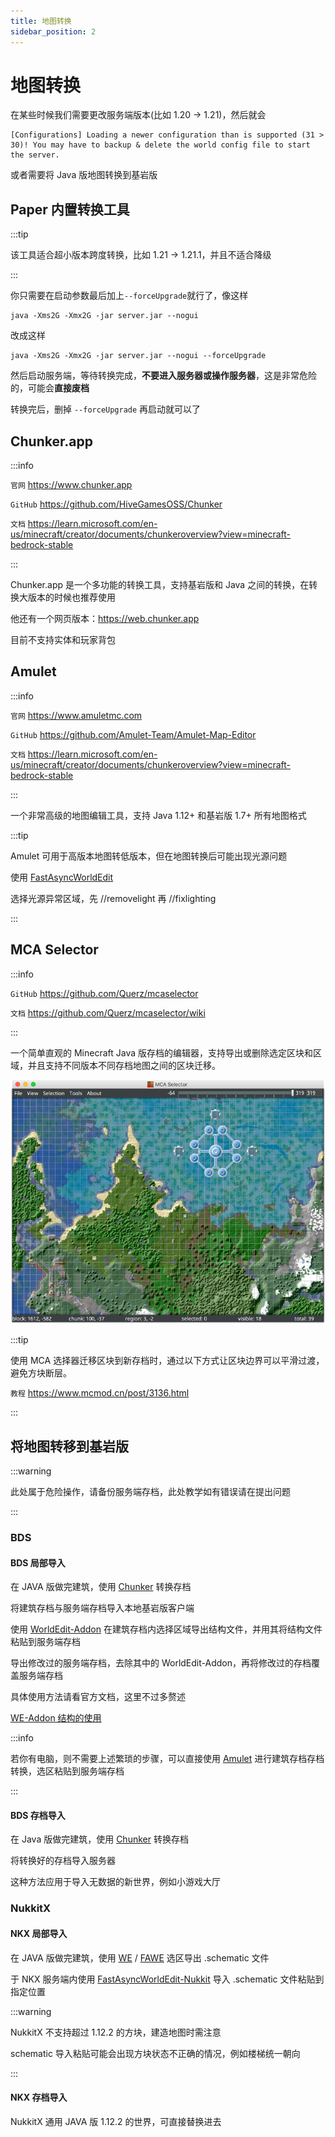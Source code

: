 ```yaml
---
title: 地图转换
sidebar_position: 2
---
```


# 地图转换

在某些时候我们需要更改服务端版本(比如 1.20 -> 1.21)，然后就会

<!--markdownlint-disable line-length-->

```text
[Configurations] Loading a newer configuration than is supported (31 > 30)! You may have to backup & delete the world config file to start the server.
```

<!--markdownlint-enable line-length-->

或者需要将 Java 版地图转换到基岩版

## Paper 内置转换工具

:::tip

该工具适合超小版本跨度转换，比如 1.21 -> 1.21.1，并且不适合降级

:::

你只需要在启动参数最后加上`--forceUpgrade`就行了，像这样

```shell
java -Xms2G -Xmx2G -jar server.jar --nogui
```

改成这样

```shell
java -Xms2G -Xmx2G -jar server.jar --nogui --forceUpgrade
```

然后启动服务端，等待转换完成，**不要进入服务器或操作服务器**，这是非常危险的，可能会**直接废档**

转换完后，删掉 `--forceUpgrade` 再启动就可以了

## Chunker.app

:::info

`官网` https://www.chunker.app

`GitHub` https://github.com/HiveGamesOSS/Chunker

`文档` https://learn.microsoft.com/en-us/minecraft/creator/documents/chunkeroverview?view=minecraft-bedrock-stable

:::

Chunker.app 是一个多功能的转换工具，支持基岩版和 Java 之间的转换，在转换大版本的时候也推荐使用

他还有一个网页版本：https://web.chunker.app

目前不支持实体和玩家背包

## Amulet

:::info

`官网` https://www.amuletmc.com

`GitHub` https://github.com/Amulet-Team/Amulet-Map-Editor

`文档` https://learn.microsoft.com/en-us/minecraft/creator/documents/chunkeroverview?view=minecraft-bedrock-stable

:::

一个非常高级的地图编辑工具，支持 Java 1.12+ 和基岩版 1.7+ 所有地图格式

:::tip

Amulet 可用于高版本地图转低版本，但在地图转换后可能出现光源问题

使用 [FastAsyncWorldEdit](https://nitwikit.8aka.org/Java/process/plugin/WorldManagement/FastAsyncWorldEdit)

选择光源异常区域，先 //removelight 再 //fixlighting

:::

## MCA Selector

:::info

`GitHub` https://github.com/Querz/mcaselector

`文档` https://github.com/Querz/mcaselector/wiki

:::

一个简单直观的 Minecraft Java 版存档的编辑器，支持导出或删除选定区块和区域，并且支持不同版本不同存档地图之间的区块迁移。

![](_images/mcaselector.png)

:::tip

使用 MCA 选择器迁移区块到新存档时，通过以下方式让区块边界可以平滑过渡，避免方块断层。

`教程` https://www.mcmod.cn/post/3136.html

:::

## 将地图转移到基岩版

:::warning

此处属于危险操作，请备份服务端存档，此处教学如有错误请在提出问题

:::

### BDS

#### BDS 局部导入

在 JAVA 版做完建筑，使用 [Chunker](https://chunker.app/) 转换存档

将建筑存档与服务端存档导入本地基岩版客户端

使用 [WorldEdit-Addon](https://mcpedl.com/worldedit-be-addon/) 在建筑存档内选择区域导出结构文件，并用其将结构文件粘贴到服务端存档

导出修改过的服务端存档，去除其中的 WorldEdit-Addon，再将修改过的存档覆盖服务端存档

具体使用方法请看官方文档，这里不过多赘述

[WE-Addon 结构的使用](https://worldedit-be-docs.readthedocs.io/en/stable/usage/structures/)

:::info

若你有电脑，则不需要上述繁琐的步骤，可以直接使用 [Amulet](https://www.amuletmc.com/) 进行建筑存档存档转换，选区粘贴到服务端存档

:::

#### BDS 存档导入

在 Java 版做完建筑，使用 [Chunker](https://chunker.app/) 转换存档

将转换好的存档导入服务器

这种方法应用于导入无数据的新世界，例如小游戏大厅

### NukkitX

#### NKX 局部导入

在 JAVA 版做完建筑，使用 [WE](https://modrinth.com/plugin/worldedit) / [FAWE](https://modrinth.com/plugin/fastasyncworldedit) 选区导出 .schematic 文件

于 NKX 服务端内使用 [FastAsyncWorldEdit-Nukkit](https://cloudburstmc.org/resources/fastasyncworldedit.30/) 导入 .schematic 文件粘贴到指定位置

:::warning

NukkitX 不支持超过 1.12.2 的方块，建造地图时需注意

schematic 导入粘贴可能会出现方块状态不正确的情况，例如楼梯统一朝向

:::

#### NKX 存档导入

NukkitX 通用 JAVA 版 1.12.2 的世界，可直接替换进去
